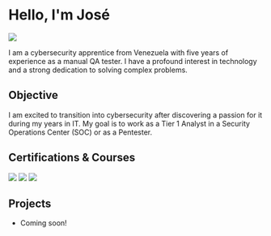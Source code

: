 # Hello, I'm José
<a href="https://linkedin.com/in/josealvarezca"><img src="https://img.shields.io/badge/-LinkedIn-0072b1?&style=for-the-badge&logo=linkedin&logoColor=white" /></a>

I am a cybersecurity apprentice from Venezuela with five years of experience as a manual QA tester. I have a profound interest in technology and a strong dedication to solving complex problems.

## Objective

I am excited to transition into cybersecurity after discovering a passion for it during my years in IT. My goal is to work as a Tier 1 Analyst in a Security Operations Center (SOC) or as a Pentester.

## Certifications & Courses
<div>
<a href="https://www.credly.com/badges/304ceb05-0992-4c44-9dc9-2cd85bae9def"><img src="https://img.shields.io/badge/Cisco-Intro%20to%20Cybersecurity-1BA0D7?style=for-the-badge&logo=Cisco&logoColor=white" /></a>
<a href="https://www.credly.com/badges/12df589f-b783-4d74-a2f9-94b297358e3f"><img src="https://img.shields.io/badge/Cisco-Networking%20Basics-1BA0D7?style=for-the-badge&logo=Cisco&logoColor=white" /></a>
<a href="https://www.credly.com/badge/36f3bcb0-0c9a-4af2-a072-1eb34fedcb11"><img src="https://img.shields.io/badge/Cisco-Networking%20Devices%20and%20Initial%20Configuration-1BA0D7?style=for-the-badge&logo=Cisco&logoColor=white" /></a>
</div>

## Projects
- Coming soon!
